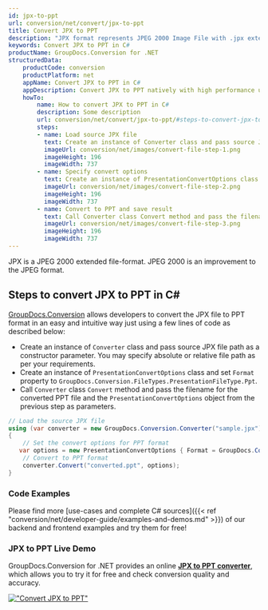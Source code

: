 ```yaml
---
id: jpx-to-ppt
url: conversion/net/convert/jpx-to-ppt
title: Convert JPX to PPT
description: "JPX format represents JPEG 2000 Image File with .jpx extension. Learn how to convert JPX to PPT file programmatically in C# language using GroupDocs.Conversion for .NET library."
keywords: Convert JPX to PPT in C#
productName: GroupDocs.Conversion for .NET
structuredData:
    productCode: conversion
    productPlatform: net
    appName: Convert JPX to PPT in C#
    appDescription: Convert JPX to PPT natively with high performance using C# language and server side GroupDocs.Conversion for .NET APIs, without the use of any software like Microsoft or Open Office.
    howTo:
        name: How to convert JPX to PPT in C# 
        description: Some description
        url: conversion/net/convert/jpx-to-ppt/#steps-to-convert-jpx-to-ppt-in-c
        steps:
        - name: Load source JPX file 
          text: Create an instance of Converter class and pass source JPX file path as a constructor parameter. You may specify absolute or relative file path as per your requirements. 
          imageUrl: conversion/net/images/convert-file-step-1.png
          imageHeight: 196
          imageWidth: 737
        - name: Specify convert options 
          text: Create an instance of PresentationConvertOptions class.
          imageUrl: conversion/net/images/convert-file-step-2.png
          imageHeight: 196
          imageWidth: 737
        - name: Convert to PPT and save result 
          text: Call Converter class Convert method and pass the filename for the converted HTML file and the PresentationConvertOptions object from the previous step as parameters.
          imageUrl: conversion/net/images/convert-file-step-3.png
          imageHeight: 196
          imageWidth: 737
---
```


JPX is a JPEG 2000 extended file-format. JPEG 2000 is an improvement to the JPEG format.

## Steps to convert JPX to PPT in C#

[GroupDocs.Conversion](https://products.groupdocs.com/conversion/net) allows developers to convert the JPX file to PPT format in an easy and intuitive way just using a few lines of code as described below:

* Create an instance of `Converter` class and pass source JPX file path as a constructor parameter. You may specify absolute or relative file path as per your requirements. 
* Create an instance of `PresentationConvertOptions` class and set `Format` property to `GroupDocs.Conversion.FileTypes.PresentationFileType.Ppt`.
* Call `Converter` class `Convert` method and pass the filename for the converted PPT file and the `PresentationConvertOptions` object from the previous step as parameters.

```csharp
// Load the source JPX file
using (var converter = new GroupDocs.Conversion.Converter("sample.jpx"))
{
    // Set the convert options for PPT format
   var options = new PresentationConvertOptions { Format = GroupDocs.Conversion.FileTypes.PresentationFileType.Ppt };
    // Convert to PPT format
    converter.Convert("converted.ppt", options);
}
```

### Code Examples

Please find more [use-cases and complete C# sources]({{< ref "conversion/net/developer-guide/examples-and-demos.md" >}}) of our backend and frontend examples and try them for free!

### JPX to PPT Live Demo

GroupDocs.Conversion for .NET provides an online [**JPX to PPT converter**](https://products.groupdocs.app/conversion/jpx-to-ppt), which allows you to try it for free and check conversion quality and accuracy.

[!["Convert JPX to PPT"](conversion/net/images/convert-to-ppt/convert-jpx-to-ppt.png)](https://products.groupdocs.app/conversion/jpx-to-ppt)